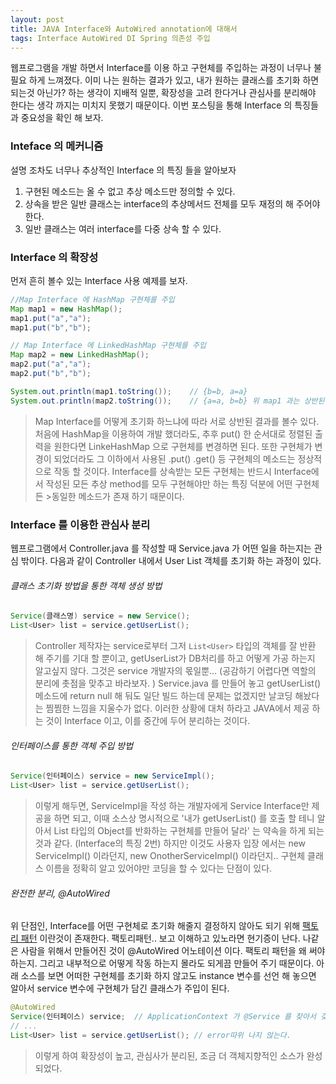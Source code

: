 ```yaml
---
layout: post
title: JAVA Interface와 AutoWired annotation에 대해서
tags: Interface AutoWired DI Spring 의존성 주입
---
```



웹프로그램을 개발 하면서 Interface를 이용 하고 구현체를 주입하는 과정이 너무나 불필요 하게 느껴졌다. 
이미 나는 원하는 결과가 있고, 내가 원하는 클래스를 초기화 하면 되는것 아닌가? 하는 생각이 지배적 일뿐, 확장성을 고려 한다거나 관심사를 분리해야 한다는 생각 까지는 미치지 못했기 때문이다.
이번 포스팅을 통해 Interface 의 특징들과 중요성을 확인 해 보자.



### Inteface 의 메커니즘 ###
설명 조차도 너무나 추상적인 Interface 의 특징 들을 알아보자
1. 구현된 메소드는 올 수 없고 추상 메소드만 정의할 수 있다.
2. 상속을 받은 일반 클래스는 interface의 추상메서드 전체를 모두 재정의 해 주어야 한다.
3. 일반 클래스는 여러 interface를 다중 상속 할 수 있다.




### Interface 의 확장성 ###
먼저 흔히 볼수 있는 Interface 사용 예제를 보자.

```java
//Map Interface 에 HashMap 구현체를 주입
Map map1 = new HashMap();
map1.put("a","a");
map1.put("b","b");

// Map Interface 에 LinkedHashMap 구현체를 주입
Map map2 = new LinkedHashMap();
map2.put("a","a");
map2.put("b","b");

System.out.println(map1.toString());    // {b=b, a=a}
System.out.println(map2.toString());    // {a=a, b=b} 위 map1 과는 상반된 결과.
```

>Map Interface를 어떻게 초기화 하느냐에 따라 서로 상반된 결과를 볼수 있다. 
>처음에 HashMap을 이용하여 개발 했더라도, 추후 put() 한 순서대로 정렬된 출력을 원한다면 LinkeHashMap 으로 구현체를 변경하면 된다.
>또한 구현체가 변경이 되었더라도 그 이하에서 사용된 .put() .get() 등 구현체의 메소드는 정상적으로 작동 할 것이다.
>Interface를 상속받는 모든 구현체는 반드시 Interface에서 작성된 모든 추상 method를 모두 구현해야만 하는 특징 덕분에 어떤 구현체든 >동일한 메소드가 존재 하기 때문이다.

### Interface 를 이용한 관심사 분리 ###

웹프로그램에서 Controller.java 를 작성할 때 Service.java 가 어떤 일을 하는지는 관심 밖이다. 다음과 같이 Controller 내에서 User List 객체를 초기화 하는 과정이 있다.
###### 클래스 초기화 방법을 통한 객체 생성 방법 ######

```java
Service(클래스명) service = new Service();
List<User> list = service.getUserList();
```
>Controller 제작자는 service로부터 그저 `List<User>` 타입의 객체를 잘 반환 해 주기를 기대 할 뿐이고, getUserList가 DB처리를 하고 어떻게 가공 하는지 알고싶지 않다. 그것은 service 개발자의 몫일뿐... (공감하기 어렵다면 역할의 분리에 촛점을 맞추고 바라보자. )
Service.java 를 만들어 놓고 getUserList() 메소드에 return null 해 둬도 일단 빌드 하는데 문제는 없겠지만 날코딩 해놨다는 찜찜한 느낌을 지울수가 없다. 이러한 상황에 대처 하라고 JAVA에서 제공 하는 것이 Interface 이고, 이를 중간에 두어 분리하는 것이다.

###### 인터페이스를 통한 객체 주입 방법 ######

```java
Service(인터페이스) service = new ServiceImpl();
List<User> list = service.getUserList();
```

>이렇게 해두면, ServiceImpl을 작성 하는 개발자에게 Service Interface만 제공을 하면 되고, 이때 소스상 명시적으로 '내가 getUserList() 를 호출 할 테니 알아서 List<User> 타입의 Object를 반화하는 구현체를 만들어 달라' 는 약속을 하게 되는 것과 같다. (Interface의 특징 2번)
하지만 이것도 사용자 입장 에서는 new ServiceImpl() 이라던지, new OnotherServiceImpl() 이라던지.. 구현체 클래스 이름을 정확히 알고 있어야만 코딩을 할 수 있다는 단점이 있다.

###### 완전한 분리, @AutoWired ######
위 단점인, Interface를 어떤 구현체로 초기화 해줄지 결정하지 않아도 되기 위해 [팩토리 패턴](http://warmz.tistory.com/entry/Abstract-Factory-Pattern-%EC%B6%94%EC%83%81-%ED%8C%A9%ED%86%A0%EB%A6%AC-%ED%8C%A8%ED%84%B4) 이란것이 존재한다.
팩토리패턴.. 보고 이해하고 있노라면 현기증이 난다.
나같은 사람을 위해서 만들어진 것이 @AutoWired 어노테이션 이다.
팩토리 패턴을 왜 써야하는지. 그리고 내부적으로 어떻게 작동 하는지 몰라도 되게끔 만들어 주기 때문이다.
아래 소스를 보면 어떠한 구현체를 초기화 하지 않고도 instance 변수를 선언 해 놓으면 알아서 service 변수에 구현체가 담긴 클래스가 주입이 된다.

```java
@AutoWired
Service(인터페이스) service;  // ApplicationContext 가 @Service 를 찾아서 갖고있다가 적절히 주입시켜줌 
// ...
List<User> list = service.getUserList(); // error따위 나지 않는다.
```


>이렇게 하여 확장성이 높고, 관심사가 분리된, 조금 더 객체지향적인 소스가 완성 되었다.

